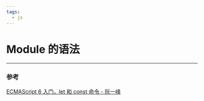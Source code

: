 ```yaml
---
tags:
  - js
---
```


# Module 的语法



---

### 参考

[ECMAScript 6 入门，let 和 const 命令 - 阮一峰](https://es6.ruanyifeng.com/#docs/module)